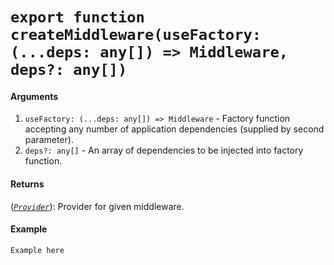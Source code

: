 # `export function createMiddleware(useFactory: (...deps: any[]) => Middleware, deps?: any[])`

#### Arguments
1. `useFactory: (...deps: any[]) => Middleware` - Factory function accepting any number of application dependencies (supplied by second parameter). 
2. `deps?: any[]` - An array of dependencies to be injected into factory function.

#### Returns
([*`Provider`*](Store.md)): Provider for given middleware.

#### Example
```ts
Example here
```
